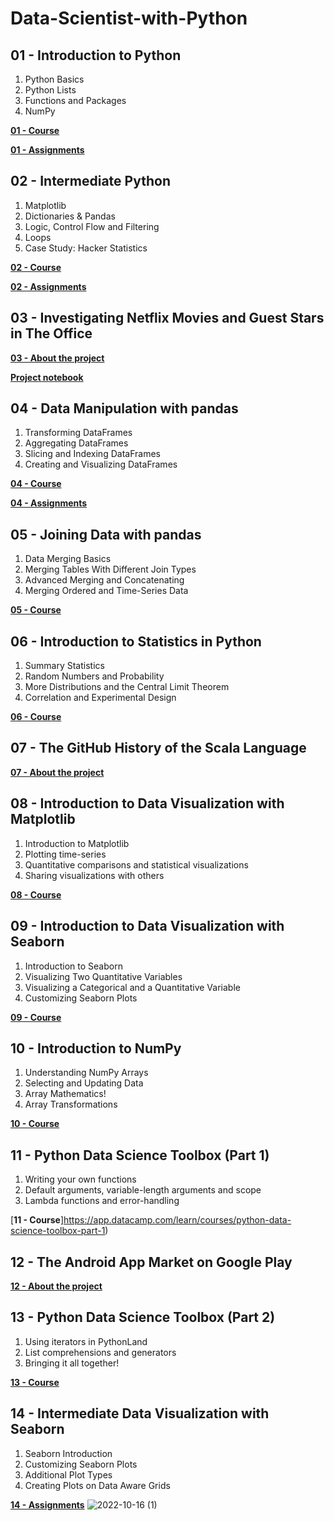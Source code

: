 # Data-Scientist-with-Python

## 01 - Introduction to Python
1. Python Basics
2. Python Lists
3. Functions and Packages
4. NumPy

[**01 - Course**](https://app.datacamp.com/learn/courses/intro-to-python-for-data-science)

[**01 - Assignments**](https://github.com/NouraAlgohary/Data-Scientist-with-Python/blob/main/01%20-%20Introduction%20to%20Python)

## 02 - Intermediate Python
1. Matplotlib
2. Dictionaries & Pandas
3. Logic, Control Flow and Filtering
4. Loops
5. Case Study: Hacker Statistics

[**02 - Course**](https://app.datacamp.com/learn/courses/intermediate-python)

[**02 - Assignments**](https://github.com/NouraAlgohary/Data-Scientist-with-Python/tree/main)


## 03 - Investigating Netflix Movies and Guest Stars in The Office 

[**03 - About the project**](https://app.datacamp.com/learn/projects/entertainment-data/guided/Python)

[**Project notebook**](https://app.datacamp.com/workspace/w/01f43590-0898-46b1-a48e-ea768c85c8cb/edit)

## 04 - Data Manipulation with pandas
1. Transforming DataFrames
2. Aggregating DataFrames
3. Slicing and Indexing DataFrames
4. Creating and Visualizing DataFrames

[**04 - Course**](https://app.datacamp.com/learn/courses/data-manipulation-with-pandas)

[**04 - Assignments**](https://github.com/NouraAlgohary/Data-Scientist-with-Python/blob/main/04%20-%20Data%20Manipulation%20with%20pandas)

## 05 - Joining Data with pandas
1. Data Merging Basics
2. Merging Tables With Different Join Types
3. Advanced Merging and Concatenating
4. Merging Ordered and Time-Series Data

[**05 - Course**](https://app.datacamp.com/learn/courses/joining-data-with-pandas)

## 06 - Introduction to Statistics in Python
1. Summary Statistics
2. Random Numbers and Probability
3. More Distributions and the Central Limit Theorem
4. Correlation and Experimental Design

[**06 - Course**](https://app.datacamp.com/learn/courses/introduction-to-statistics-in-python)

## 07 - The GitHub History of the Scala Language

[**07 - About the project**](https://app.datacamp.com/learn/projects/163)

## 08 - Introduction to Data Visualization with Matplotlib
1. Introduction to Matplotlib
2. Plotting time-series
3. Quantitative comparisons and statistical visualizations
4. Sharing visualizations with others

[**08 - Course**](https://app.datacamp.com/learn/courses/introduction-to-data-visualization-with-matplotlib)

## 09 - Introduction to Data Visualization with Seaborn
1. Introduction to Seaborn
2. Visualizing Two Quantitative Variables
3. Visualizing a Categorical and a Quantitative Variable
4. Customizing Seaborn Plots

[**09 - Course**](https://app.datacamp.com/learn/courses/introduction-to-data-visualization-with-seaborn)

## 10 - Introduction to NumPy
1. Understanding NumPy Arrays
2. Selecting and Updating Data
3. Array Mathematics!
4. Array Transformations

[**10 - Course**](https://app.datacamp.com/learn/courses/introduction-to-numpy)

## 11 - Python Data Science Toolbox (Part 1)
1. Writing your own functions
2. Default arguments, variable-length arguments and scope
3. Lambda functions and error-handling

[**11 - Course**]https://app.datacamp.com/learn/courses/python-data-science-toolbox-part-1)

## 12 - The Android App Market on Google Play

[**12 - About the project**](https://app.datacamp.com/learn/projects/android-app-market/guided/Python)

## 13 - Python Data Science Toolbox (Part 2)
1. Using iterators in PythonLand
2. List comprehensions and generators
3. Bringing it all together!

[**13 - Course**](https://app.datacamp.com/learn/courses/python-data-science-toolbox-part-2)

## 14 - Intermediate Data Visualization with Seaborn
1. Seaborn Introduction
2. Customizing Seaborn Plots
3. Additional Plot Types
4. Creating Plots on Data Aware Grids

[**14 - Assignments**](https://github.com/NouraAlgohary/Data-Scientist-with-Python/blob/main/14%20-%20Intermediate%20Data%20Visualization%20with%20Seaborn)
![2022-10-16 (1)](https://user-images.githubusercontent.com/103903785/196046226-db46ea25-9085-4782-b489-42611330fd7a.png)
